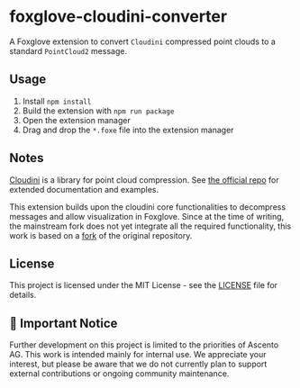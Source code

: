 # foxglove-cloudini-converter

A Foxglove extension to convert `Cloudini` compressed point clouds to a standard `PointCloud2` message.

## Usage

1. Install `npm install`
2. Build the extension with `npm run package`
3. Open the extension manager
4. Drag and drop the `*.foxe` file into the extension manager

## Notes

[Cloudini](https://github.com/grizzi/cloudini) is a library for point cloud compression. See [the official repo](https://github.com/facontidavide/cloudini) for extended documentation and examples.

This extension builds upon the cloudini core functionalities to decompress messages and allow visualization in Foxglove. Since at the time of writing, the mainstream fork does not yet integrate all the required functionality, this work is based on a [fork](https://github.com/grizzi/cloudini/tree/compression-wasm) of the original repository.

## License

This project is licensed under the MIT License - see the [LICENSE](LICENSE) file for details.

## 🚨 Important Notice

Further development on this project is limited to the priorities of Ascento AG. This work is intended mainly for internal use. We appreciate your interest, but please be aware that we do not currently plan to support external contributions or ongoing community maintenance.